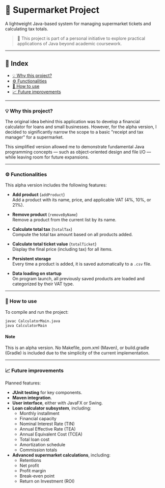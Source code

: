 # 🛒 Supermarket Project
A lightweight Java-based system for managing supermarket tickets and calculating tax totals.

> 📌 This project is part of a personal initiative to explore practical applications of Java beyond academic coursework.

---

## 📑 Index
- [💡 Why this project?](#-why-this-project)
- [⚙️ Functionalities](#-functionalities)
- [🚀 How to use](#-how-to-use)
- [📈 Future improvements](#-future-improvements)

---

### 💡 Why this project?

The original idea behind this application was to develop a financial calculator for loans and small businesses. However, for the alpha version, I decided to significantly narrow the scope to a basic "receipt and tax manager" for a supermarket.

This simplified version allowed me to demonstrate fundamental Java programming concepts — such as object-oriented design and file I/O — while leaving room for future expansions.

---

### ⚙️ Functionalities

This alpha version includes the following features:

- **Add product** (`addProduct`)  
  Add a product with its name, price, and applicable VAT (4%, 10%, or 21%).

- **Remove product** (`removeByName`)  
  Remove a product from the current list by its name.

- **Calculate total tax** (`totalTax`)  
  Compute the total tax amount based on all products added.

- **Calculate total ticket value** (`totalTicket`)  
  Display the final price (including tax) for all items.

- **Persistent storage**  
  Every time a product is added, it is saved automatically to a `.csv` file.

- **Data loading on startup**  
  On program launch, all previously saved products are loaded and categorized by their VAT type.

---

### 🚀 How to use

To compile and run the project:

```bash
javac CalculatorMain.java
java CalculatorMain
```
#### Note
This is an alpha version.
No Makefile, pom.xml (Maven), or build.gradle (Gradle) is included due to the simplicity of the current implementation.

---

### 📈 Future improvements

Planned features:

-  **JUnit testing** for key components.
-  **Maven integration**.
-  **User interface**, either with JavaFX or Swing.
-  **Loan calculator subsystem**, including:
    - Monthly installment
    - Financial capacity
    - Nominal Interest Rate (TIN)
    - Annual Effective Rate (TEA)
    - Annual Equivalent Cost (TCEA)
    - Total loan cost
    - Amortization schedule
    - Commission totals
-  **Advanced supermarket calculations**, including:
    - Retentions
    - Net profit
    - Profit margin
    - Break-even point
    - Return on Investment (ROI)


